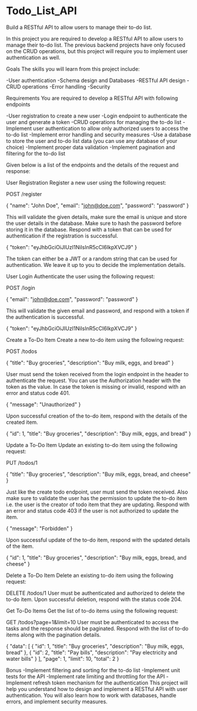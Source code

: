 # Todo_List_API
Build a RESTful API to allow users to manage their to-do list.

In this project you are required to develop a RESTful API to allow users to manage their to-do list. The previous backend projects have only focused on the CRUD operations, but this project will require you to implement user authentication as well.

Goals
The skills you will learn from this project include:

-User authentication
-Schema design and Databases
-RESTful API design
-CRUD operations
-Error handling
-Security

Requirements
You are required to develop a RESTful API with following endpoints

-User registration to create a new user
-Login endpoint to authenticate the user and generate a token
-CRUD operations for managing the to-do list
-Implement user authentication to allow only authorized users to access the to-do list
-Implement error handling and security measures
-Use a database to store the user and to-do list data (you can use any database of your choice)
-Implement proper data validation
-Implement pagination and filtering for the to-do list

Given below is a list of the endpoints and the details of the request and response:

User Registration
Register a new user using the following request:

POST /register

{
  "name": "John Doe",
  "email": "john@doe.com",
  "password": "password"
}

This will validate the given details, make sure the email is unique and store the user details in the database. Make sure to hash the password before storing it in the database. Respond with a token that can be used for authentication if the registration is successful.


{
  "token": "eyJhbGciOiJIUzI1NiIsInR5cCI6IkpXVCJ9"
}

The token can either be a JWT or a random string that can be used for authentication. We leave it up to you to decide the implementation details.

User Login
Authenticate the user using the following request:

POST /login

{
  "email": "john@doe.com",
  "password": "password"
}

This will validate the given email and password, and respond with a token if the authentication is successful.


{
  "token": "eyJhbGciOiJIUzI1NiIsInR5cCI6IkpXVCJ9"
}

Create a To-Do Item
Create a new to-do item using the following request:

POST /todos

{
  "title": "Buy groceries",
  "description": "Buy milk, eggs, and bread"
}

User must send the token received from the login endpoint in the header to authenticate the request. You can use the Authorization header with the token as the value. In case the token is missing or invalid, respond with an error and status code 401.


{
  "message": "Unauthorized"
}

Upon successful creation of the to-do item, respond with the details of the created item.


{
  "id": 1,
  "title": "Buy groceries",
  "description": "Buy milk, eggs, and bread"
}

Update a To-Do Item
Update an existing to-do item using the following request:

PUT /todos/1

{
  "title": "Buy groceries",
  "description": "Buy milk, eggs, bread, and cheese"
}

Just like the create todo endpoint, user must send the token received. Also make sure to validate the user has the permission to update the to-do item i.e. the user is the creator of todo item that they are updating. Respond with an error and status code 403 if the user is not authorized to update the item.


{
  "message": "Forbidden"
}

Upon successful update of the to-do item, respond with the updated details of the item.


{
  "id": 1,
  "title": "Buy groceries",
  "description": "Buy milk, eggs, bread, and cheese"
}

Delete a To-Do Item
Delete an existing to-do item using the following request:

DELETE /todos/1
User must be authenticated and authorized to delete the to-do item. Upon successful deletion, respond with the status code 204.

Get To-Do Items
Get the list of to-do items using the following request:

GET /todos?page=1&limit=10
User must be authenticated to access the tasks and the response should be paginated. Respond with the list of to-do items along with the pagination details.


{
  "data": [
    {
      "id": 1,
      "title": "Buy groceries",
      "description": "Buy milk, eggs, bread"
    },
    {
      "id": 2,
      "title": "Pay bills",
      "description": "Pay electricity and water bills"
    }
  ],
  "page": 1,
  "limit": 10,
  "total": 2
}

Bonus
-Implement filtering and sorting for the to-do list
-Implement unit tests for the API
-Implement rate limiting and throttling for the API
-Implement refresh token mechanism for the authentication
This project will help you understand how to design and implement a RESTful API with user authentication. You will also learn how to work with databases, handle errors, and implement security measures.
